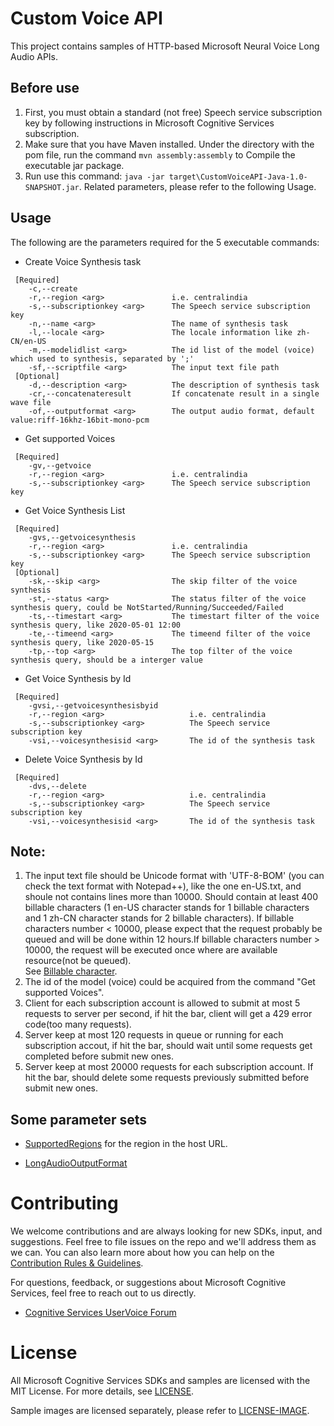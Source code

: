 # Custom Voice API

This project contains samples of HTTP-based Microsoft Neural Voice Long Audio APIs.
 
## Before use

1. First, you must obtain a standard (not free) Speech service subscription key by following instructions in Microsoft Cognitive Services subscription.
1. Make sure that you have Maven installed. Under the directory with the pom file, run the command `mvn assembly:assembly` to Compile the executable jar package.
1. Run use this command: `java -jar target\CustomVoiceAPI-Java-1.0-SNAPSHOT.jar`. Related parameters, please refer to the following Usage.

## Usage

The following are the parameters required for the 5 executable commands:
* Create Voice Synthesis task
```
 [Required]
    -c,--create                     
    -r,--region <arg>               i.e. centralindia
    -s,--subscriptionkey <arg>      The Speech service subscription key
    -n,--name <arg>                 The name of synthesis task
    -l,--locale <arg>               The locale information like zh-CN/en-US
    -m,--modelidlist <arg>          The id list of the model (voice) which used to synthesis, separated by ';'
    -sf,--scriptfile <arg>          The input text file path
 [Optional]
    -d,--description <arg>          The description of synthesis task
    -cr,--concatenateresult         If concatenate result in a single wave file
    -of,--outputformat <arg>        The output audio format, default value:riff-16khz-16bit-mono-pcm
```
* Get supported Voices
```
 [Required]
    -gv,--getvoice
    -r,--region <arg>               i.e. centralindia
    -s,--subscriptionkey <arg>      The Speech service subscription key
```
* Get Voice Synthesis List
```
 [Required]
    -gvs,--getvoicesynthesis
    -r,--region <arg>               i.e. centralindia
    -s,--subscriptionkey <arg>      The Speech service subscription key
 [Optional]
    -sk,--skip <arg>                The skip filter of the voice synthesis
    -st,--status <arg>              The status filter of the voice synthesis query, could be NotStarted/Running/Succeeded/Failed
    -ts,--timestart <arg>           The timestart filter of the voice synthesis query, like 2020-05-01 12:00
    -te,--timeend <arg>             The timeend filter of the voice synthesis query, like 2020-05-15
    -tp,--top <arg>                 The top filter of the voice synthesis query, should be a interger value
```
* Get Voice Synthesis by Id
```
 [Required]
    -gvsi,--getvoicesynthesisbyid
    -r,--region <arg>                   i.e. centralindia
    -s,--subscriptionkey <arg>          The Speech service subscription key
    -vsi,--voicesynthesisid <arg>       The id of the synthesis task
```
* Delete Voice Synthesis by Id
```
 [Required]
    -dvs,--delete
    -r,--region <arg>                   i.e. centralindia
    -s,--subscriptionkey <arg>          The Speech service subscription key
    -vsi,--voicesynthesisid <arg>       The id of the synthesis task
```

## Note:

1. The input text file should be Unicode format with 'UTF-8-BOM' (you can check the text format with Notepad++), like the one en-US.txt, and shoule not contains lines more than 10000. Should contain at least 400 billable characters (1 en-US character stands for 1 billable characters and 1 zh-CN character stands for 2 billable characters). If billable characters number < 10000, please expect that the request probably be queued and will be done within 12 hours.If billable characters number > 10000, the request will be executed once where are available resource(not be queued).  
See [Billable character](https://docs.microsoft.com/en-us/azure/cognitive-services/speech-service/text-to-speech#pricing-note).
1. The id of the model (voice) could be acquired from the command "Get supported Voices".
1. Client for each subscription account is allowed to submit at most 5 requests to server per second, if hit the bar, client will get a 429 error code(too many requests).
1. Server keep at most 120 requests in queue or running for each subscription accout, if hit the bar, should wait until some requests get completed before submit new ones.
1. Server keep at most 20000 requests for each subscription account. If hit the bar, should delete some requests previously submitted before submit new ones.

## Some parameter sets

- [SupportedRegions](https://docs.microsoft.com/en-us/azure/cognitive-services/speech-service/regions#speech-to-text-text-to-speech-and-translation) for the region in the host URL.

- [LongAudioOutputFormat](https://docs.microsoft.com/en-us/azure/cognitive-services/speech-service/long-audio-api#audio-output-formats)

# Contributing

We welcome contributions and are always looking for new SDKs, input, and
suggestions. Feel free to file issues on the repo and we'll address them as we can. You can also learn more about how you can help on the [Contribution
Rules & Guidelines](/CONTRIBUTING.md).

For questions, feedback, or suggestions about Microsoft Cognitive Services, feel free to reach out to us directly.

- [Cognitive Services UserVoice Forum](https://cognitive.uservoice.com)

# License

All Microsoft Cognitive Services SDKs and samples are licensed with the MIT License. For more details, see
[LICENSE](/LICENSE.md).

Sample images are licensed separately, please refer to [LICENSE-IMAGE](/LICENSE-IMAGE.md).
